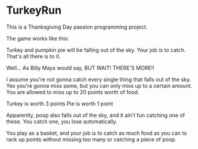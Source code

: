 # TurkeyRun

This is a Thanksgiving Day passion programming project.

The game works like this:

Turkey and pumpkin pie will be falling out of the sky. Your
job is to catch. That's all there is to it.

Well... As Billy Mays would say, BUT WAIT! THERE'S MORE!!

I assume you're not gonna catch every single thing that falls
out of the sky. Yes you're gonna miss some, but you can only
miss up to a certain amount. You are allowed to miss up to 20
points worth of food.

Turkey is worth 3 points
Pie is worth 1 point

Apparently, poop also falls out of the sky, and it ain't fun
catching one of these. You catch one, you lose automatically.

You play as a basket, and your job is to catch as much food as
you can to rack up points without missing too many or catching
a piece of poop.